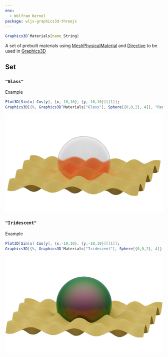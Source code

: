 ```yaml
---
env:
  - Wolfram Kernel
package: wljs-graphics3d-threejs
---
```

```mathematica
Graphics3D`Materials[name_String]
```

A set of prebuilt materials using [MeshPhysicalMaterial](frontend/Reference/Graphics3D/MeshPhysicalMaterial.md) and [Directive](frontend/Reference/Graphics3D/Directive.md) to be used in [Graphics3D](frontend/Reference/Graphics3D/Graphics3D.md)

## Set
### `"Glass"`

Example
```mathematica
Plot3D[Sin[x] Cos[y], {x,-10,10}, {y,-10,10}][[1]];
Graphics3D[{%, Graphics3D`Materials["Glass"], Sphere[{0,0,2}, 4]}, "Renderer"->"PathTracing", ImageSize->600]
```

![](./../../../glass1.png)

### `"Iridescent"`

Example
```mathematica
Plot3D[Sin[x] Cos[y], {x,-10,10}, {y,-10,10}][[1]];
Graphics3D[{%, Graphics3D`Materials["Iridescent"], Sphere[{0,0,2}, 4]}, "Renderer"->"PathTracing", ImageSize->600]
```

![](./../../../irra1.png)